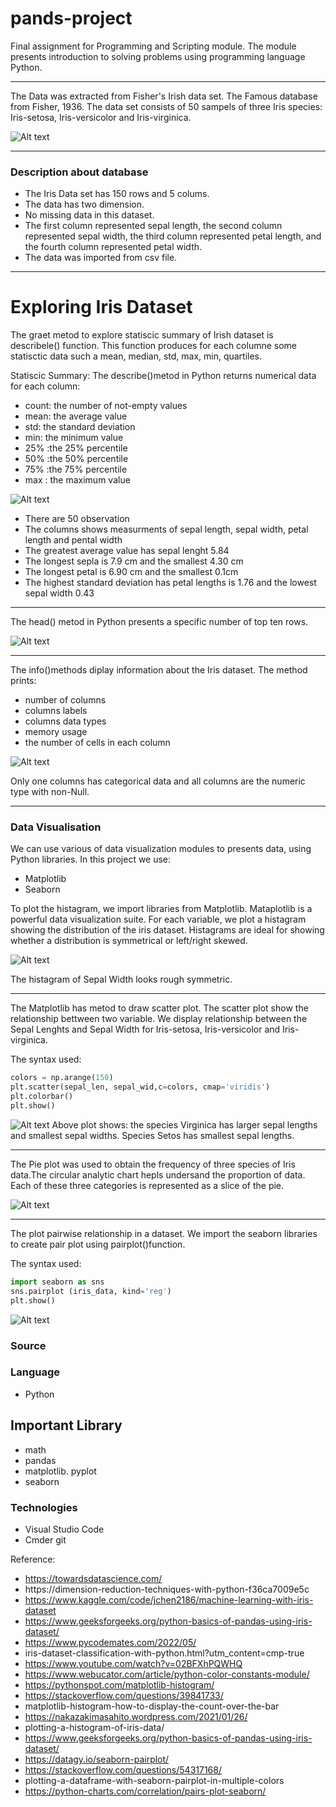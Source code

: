 # pands-project
Final assignment for Programming and Scripting module. The module presents introduction to solving problems using programming language Python.
___
The Data was extracted from Fisher's Irish data set. The Famous database from Fisher, 1936. The data set consists of 50 sampels of three Iris species: Iris-setosa, Iris-versicolor and Iris-virginica.


![Alt text](irir_flowers.png)
___

### Description about database
* The Iris Data set has 150 rows and 5 colums. 
* The data has two dimension.
* No missing data in this dataset.
* The first column represented sepal length, the second column represented sepal width, the third column represented petal length, and the fourth column represented petal width.
* The data was imported from csv file.
___
# Exploring Iris Dataset

The graet metod to explore statiscic summary of Irish dataset is describele() function. This function produces for each columne some statisctic data such a mean, median, std, max, min, quartiles.

Statiscic Summary:
The describe()metod in Python returns numerical data for each column:
* count: the number of not-empty values
* mean: the average value
* std: the standard deviation
* min: the minimum value
* 25% :the 25% percentile 
* 50% :the 50% percentile 
* 75% :the 75% percentile 
* max : the maximum value

![Alt text](describe_irish_data.png)
* There are 50 observation
* The columns shows measurments of sepal length, sepal width, petal length and pental width 
* The greatest average value has sepal lenght 5.84 
* The longest sepla is 7.9 cm and the smallest 4.30 cm 
* The longest petal is 6.90 cm and the smallest 0.1cm
* The highest standard deviation has petal lengths is 1.76 and the lowest sepal width 0.43
___
The head() metod in Python presents a specific number of top ten rows.

 ![Alt text](top%2010.png)
___
The info()methods diplay information about the Iris dataset. The method prints: 
* number of columns
* columns labels
* columns data types 
* memory usage
* the number of cells in each column 

 ![Alt text](info.png)

 Only one columns has categorical data and all columns are the numeric type with non-Null. 
___
### Data Visualisation
We can use various of data visualization modules to presents data, using Python libraries.
In this project we use:
* Matplotlib
* Seaborn
 

To plot the histagram, we import libraries from Matplotlib.
Mataplotlib is a powerful data visualization suite.
For each variable, we plot a histagram showing the distribution of the iris dataset. Histagrams are ideal for showing whether a distribution is symmetrical or left/right skewed.


![Alt text](histagram_2.png)

The histagram of Sepal Width looks rough symmetric. 
___
The Matplotlib has metod to draw scatter plot. The scatter plot show the relationship bettween two variable. 
We display relationship between the Sepal Lenghts and Sepal Width for Iris-setosa, Iris-versicolor and Iris-virginica. 

The syntax used: 

```python
colors = np.arange(150)
plt.scatter(sepal_len, sepal_wid,c=colors, cmap='viridis')
plt.colorbar()
plt.show()
```


![Alt text](plot_1.png)
Above plot shows: the species Virginica has larger sepal lengths and smallest sepal widths.
Species Setos has smallest sepal lengths.

___

 The Pie plot  was used to obtain the frequency of three species of Iris data.The circular analytic chart hepls undersand the proportion of data. Each of these three categories is represented as a slice of the pie.  



![Alt text](pie%20.png)

___
The plot pairwise relationship in a dataset. We import the seaborn libraries to create pair plot using pairplot()function. 

The syntax used:
```python
import seaborn as sns 
sns.pairplot (iris_data, kind='reg') 
plt.show()

```


![Alt text](plot_perfect.png)

### Source 

### Language 
* Python 
## Important Library 
* math 
* pandas 
* matplotlib. pyplot 
* seaborn

### Technologies 
* Visual Studio Code
* Cmder git

 Reference: 

 * https://towardsdatascience.com/
 * https://dimension-reduction-techniques-with-python-f36ca7009e5c
 * https://www.kaggle.com/code/jchen2186/machine-learning-with-iris-dataset
 * https://www.geeksforgeeks.org/python-basics-of-pandas-using-iris-dataset/
 * https://www.pycodemates.com/2022/05/
 * iris-dataset-classification-with-python.html?utm_content=cmp-true
 * https://www.youtube.com/watch?v=02BFXhPQWHQ
 * https://www.webucator.com/article/python-color-constants-module/
 * https://pythonspot.com/matplotlib-histogram/
 * https://stackoverflow.com/questions/39841733/
 * matplotlib-histogram-how-to-display-the-count-over-the-bar
 * https://nakazakimasahito.wordpress.com/2021/01/26/
 * plotting-a-histogram-of-iris-data/
 * https://www.geeksforgeeks.org/python-basics-of-pandas-using-iris-dataset/
 * https://datagy.io/seaborn-pairplot/
 * https://stackoverflow.com/questions/54317168/
 * plotting-a-dataframe-with-seaborn-pairplot-in-multiple-colors
 * https://python-charts.com/correlation/pairs-plot-seaborn/